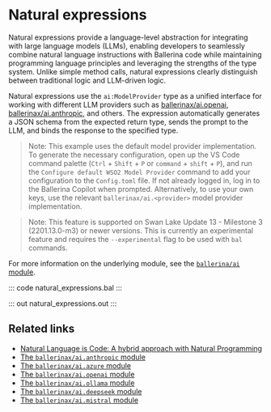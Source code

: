 # Natural expressions

Natural expressions provide a language-level abstraction for integrating with large language models (LLMs), enabling developers to seamlessly combine natural language instructions with Ballerina code while maintaining programming language principles and leveraging the strengths of the type system. Unlike simple method calls, natural expressions clearly distinguish between traditional logic and LLM-driven logic.

Natural expressions use the `ai:ModelProvider` type as a unified interface for working with different LLM providers such as [ballerinax/ai.openai](https://central.ballerina.io/ballerinax/ai.openai/latest), [ballerinax/ai.anthropic](https://central.ballerina.io/ballerinax/ai.anthropic/latest), and others. The expression automatically generates a JSON schema from the expected return type, sends the prompt to the LLM, and binds the response to the specified type.

> Note: This example uses the default model provider implementation. To generate the necessary configuration, open up the VS Code command palette (`Ctrl` + `Shift` + `P` or `command` + `shift` + `P`), and run the `Configure default WSO2 Model Provider` command to add your configuration to the `Config.toml` file. If not already logged in, log in to the Ballerina Copilot when prompted. Alternatively, to use your own keys, use the relevant `ballerinax/ai.<provider>` model provider implementation.

> Note: This feature is supported on Swan Lake Update 13 - Milestone 3 (2201.13.0-m3) or newer versions. This is currently an experimental feature and requires the `--experimental` flag to be used with `bal` commands.

For more information on the underlying module, see the [`ballerina/ai` module](https://lib.ballerina.io/ballerina/ai/latest/).

::: code natural_expressions.bal :::

::: out natural_expressions.out :::

## Related links

- [Natural Language is Code: A hybrid approach with Natural Programming](https://blog.ballerina.io/posts/2025-04-26-introducing-natural-programming/)
- [The `ballerinax/ai.anthropic` module](https://central.ballerina.io/ballerinax/ai.anthropic/latest)
- [The `ballerinax/ai.azure` module](https://central.ballerina.io/ballerinax/ai.azure/latest)
- [The `ballerinax/ai.openai` module](https://central.ballerina.io/ballerinax/ai.openai/latest)
- [The `ballerinax/ai.ollama` module](https://central.ballerina.io/ballerinax/ai.ollama/latest)
- [The `ballerinax/ai.deepseek` module](https://central.ballerina.io/ballerinax/ai.deepseek/latest)
- [The `ballerinax/ai.mistral` module](https://central.ballerina.io/ballerinax/ai.mistral/latest)
